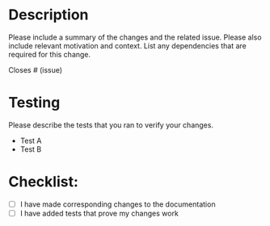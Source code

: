 # Description

Please include a summary of the changes and the related issue. Please also include relevant motivation and context. List any dependencies that are required for this change.

Closes # (issue)

# Testing

Please describe the tests that you ran to verify your changes.

- Test A
- Test B

# Checklist:

- [ ] I have made corresponding changes to the documentation
- [ ] I have added tests that prove my changes work
